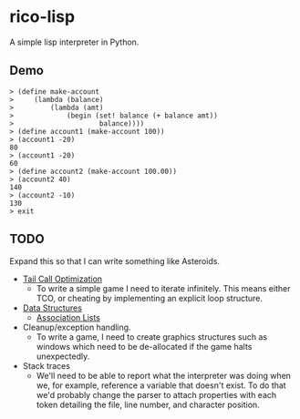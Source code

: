 # rico-lisp
A simple lisp interpreter in Python.


## Demo
```
> (define make-account
>     (lambda (balance)
>         (lambda (amt)
>             (begin (set! balance (+ balance amt))
>                     balance))))
> (define account1 (make-account 100))
> (account1 -20)
80
> (account1 -20)
60
> (define account2 (make-account 100.00))
> (account2 40)
140
> (account2 -10)
130
> exit
```

## TODO
Expand this so that I can write something like Asteroids.
* [Tail Call Optimization](https://en.wikipedia.org/wiki/Tail_call)
    * To write a simple game I need to iterate infinitely.  This means either TCO, or cheating by implementing an explicit loop structure.
* [Data Structures](https://www.csie.ntu.edu.tw/~course/10420/Resources/lp/node50.html)
    * [Association Lists](https://www.csie.ntu.edu.tw/~course/10420/Resources/lp/node51.html)
* Cleanup/exception handling.
    * To write a game, I need to create graphics structures such as windows which need to be de-allocated if the game halts unexpectedly.
* Stack traces
    * We'll need to be able to report what the interpreter was doing when we, for example, reference a variable that doesn't exist.  To do that we'd probably change the parser to attach properties with each token detailing the file, line number, and character position.